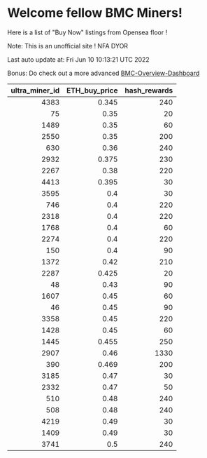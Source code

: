 # Welcome fellow BMC Miners!
Here is a list of "Buy Now" listings from Opensea floor !

Note: This is an unofficial site ! NFA DYOR

Last auto update at: Fri Jun 10 10:13:21 UTC 2022

Bonus: Do check out a more advanced [BMC-Overview-Dashboard](https://dune.com/defifunk/BMC-Overview-Dashboard)


|   ultra_miner_id |   ETH_buy_price |   hash_rewards |
|-----------------:|----------------:|---------------:|
|             4383 |           0.345 |            240 |
|               75 |           0.35  |             20 |
|             1489 |           0.35  |             60 |
|             2550 |           0.35  |            200 |
|              630 |           0.36  |            240 |
|             2932 |           0.375 |            230 |
|             2267 |           0.38  |            220 |
|             4413 |           0.395 |             30 |
|             3595 |           0.4   |             30 |
|              746 |           0.4   |            220 |
|             2318 |           0.4   |            220 |
|             1768 |           0.4   |             60 |
|             2274 |           0.4   |            220 |
|              150 |           0.4   |             90 |
|             1372 |           0.42  |            210 |
|             2287 |           0.425 |             20 |
|               48 |           0.43  |             90 |
|             1607 |           0.45  |             60 |
|               46 |           0.45  |             90 |
|             3358 |           0.45  |            220 |
|             1428 |           0.45  |             60 |
|             1445 |           0.455 |            250 |
|             2907 |           0.46  |           1330 |
|              390 |           0.469 |            200 |
|             3185 |           0.47  |             30 |
|             2332 |           0.47  |             50 |
|              510 |           0.48  |            240 |
|              508 |           0.48  |            240 |
|             4219 |           0.49  |             30 |
|             1409 |           0.49  |             30 |
|             3741 |           0.5   |            240 |